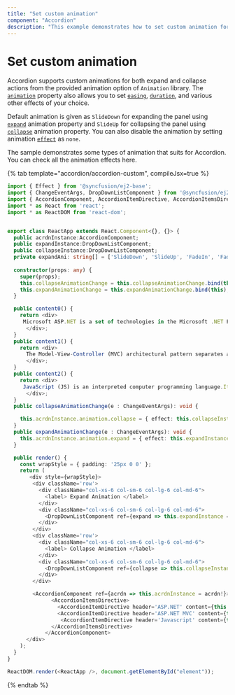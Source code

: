 ```yaml
---
title: "Set custom animation"
component: "Accordion"
description: "This example demonstrates how to set custom animation for expand and collapse actions in the Essential JS 2 Accordion control."
---
```


# Set custom animation

Accordion supports custom animations for both expand and collapse actions from the provided animation option of `Animation` library.  The [`animation`](../../api/accordion#animation) property also allows you to set [`easing`](../../api/accordion/accordionActionSettingsModel#easing), [`duration`](../../api/accordion/accordionActionSettingsModel#duration), and various other effects of your choice.

Default animation is given as `SlideDown` for expanding the panel using [`expand`](../../api/accordion/accordionAnimationSettingsModel#expand) animation property and `SlideUp` for collapsing the panel using [`collapse`](../../api/accordion/accordionAnimationSettingsModel#collapse) animation property. You can also disable the animation by setting animation [`effect`](../../api/accordion/accordionActionSettingsModel#effect) as `none`.

The sample demonstrates some types of animation that suits for Accordion. You can check all the animation effects here.

{% tab template="accordion/accordion-custom", compileJsx=true %}

```typescript
import { Effect } from '@syncfusion/ej2-base';
import { ChangeEventArgs, DropDownListComponent } from '@syncfusion/ej2-react-dropdowns';
import { AccordionComponent, AccordionItemDirective, AccordionItemsDirective } from '@syncfusion/ej2-react-navigations';
import * as React from 'react';
import * as ReactDOM from 'react-dom';


export class ReactApp extends React.Component<{}, {}> {
  public acrdnInstance:AccordionComponent;
  public expandInstance:DropDownListComponent;
  public collapseInstance:DropDownListComponent;
  private expandAni: string[] = ['SlideDown', 'SlideUp', 'FadeIn', 'FadeOut', 'FadeZoomIn', 'FadeZoomOut', 'ZoomIn', 'ZoomOut', 'None'];
  
  constructor(props: any) {
    super(props);
    this.collapseAnimationChange = this.collapseAnimationChange.bind(this);
    this.expandAnimationChange = this.expandAnimationChange.bind(this);
  }

  public content0() {
    return <div>
     Microsoft ASP.NET is a set of technologies in the Microsoft .NET Framework for building Web applications and XML Web services. ASP.NET pages execute on the server and generate markup such as HTML, WML, or XML that is sent to a desktop or mobile browser. ASP.NET pages use a compiled,event-driven programming model that improves performance and enables the separation of application logic and user interface.
      </div>;
  }
  public content1() {
    return <div>
      The Model-View-Controller (MVC) architectural pattern separates an application into three main components: the model, the view, and the controller. The ASP.NET MVC framework provides an alternative to the ASP.NET Web Forms pattern for creating Web applications. The ASP.NET MVC framework is a lightweight, highly testable presentation framework that (as with Web Forms-based applications) is integrated with existing ASP.NET features, such as master pages and membership-based authentication.
      </div>;
  }
  public content2() {
    return <div>
     JavaScript (JS) is an interpreted computer programming language.It was originally implemented as part of web browsers so that client-side scripts could interact with the user, control the browser, communicate asynchronously, and alter the document content that was displayed.More recently, however, it has become common in both game development and the creation of desktop applications.
      </div>;
  }
  public collapseAnimationChange(e : ChangeEventArgs): void {

    this.acrdnInstance.animation.collapse = { effect: this.collapseInstance.value as Effect}
  }
  public expandAnimationChange(e : ChangeEventArgs): void {
    this.acrdnInstance.animation.expand = { effect: this.expandInstance.value as Effect}
  }

  public render() {
    const wrapStyle = { padding: '25px 0 0' };
    return (
       <div style={wrapStyle}>
        <div className='row'>
          <div className="col-xs-6 col-sm-6 col-lg-6 col-md-6">
            <label> Expand Animation </label>
          </div>
          <div className="col-xs-6 col-sm-6 col-lg-6 col-md-6">
            <DropDownListComponent ref={expand => this.expandInstance = expand!} index = '0' change={this.expandAnimationChange} dataSource={this.expandAni} popupHeight="250px" placeholder="Select Expand animation" />
          </div>
        </div>
        <div className='row'>
          <div className="col-xs-6 col-sm-6 col-lg-6 col-md-6">
            <label> Collapse Animation </label>
          </div>
          <div className="col-xs-6 col-sm-6 col-lg-6 col-md-6">
            <DropDownListComponent ref={collapse => this.collapseInstance = collapse!} index = '1' change={this.collapseAnimationChange} dataSource={this.expandAni} popupHeight="250px" placeholder="Select Collapse animation" />
          </div>
        </div>

        <AccordionComponent ref={acrdn => this.acrdnInstance = acrdn!}>
              <AccordionItemsDirective>
                <AccordionItemDirective header='ASP.NET' content={this.content0} />
                <AccordionItemDirective header='ASP.NET MVC' content={this.content1} />
                 <AccordionItemDirective header='Javascript' content={this.content2} />
              </AccordionItemsDirective>
            </AccordionComponent>
      </div>
    );
  }
}

ReactDOM.render(<ReactApp />, document.getElementById("element"));
```

{% endtab %}

